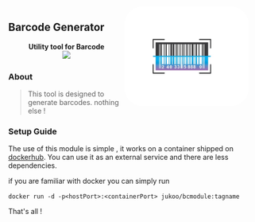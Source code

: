 <img src="images/barcodelogo.jpg" width=""  height="200" alt="barcodelogo" style="margin-right:20px;border-radius:35px"  align="right"/>


<h2>Barcode Generator</h2>
<div  align="center">
<b>Utility  tool for  Barcode </b></br>
 <a href="https://github.com/avalanche-org/toolbox/tree/main/BCmodule"><img src ='https://img.shields.io/badge/Barcode-Generator [////]-teal?style=for-the-badge&logo=appveyor'/></a><p>
</div>

### About  

> This tool is designed to generate barcodes. nothing else ! 

### Setup Guide

The use of this module is simple , it works on a container shipped on [dockerhub](https://hub.docker.com/repository/docker/jukoo/bcmodule). 
You can use it as an external service and there are less dependencies.

if you are familiar with docker you can simply run     
```
docker run -d -p<hostPort>:<containerPort> jukoo/bcmodule:tagname  
``` 

That's all !


